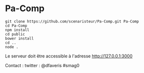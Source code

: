 # Pa-Comp

```
git clone https://github.com/scenaristeur/Pa-Comp.git Pa-Comp
cd Pa-Comp
npm install
cd public
bower install
cd ..
node . 
```

Le serveur doit être accessible à l'adresse http://127.0.0.1:3000

Contact :
twitter : @dfaveris #smag0









